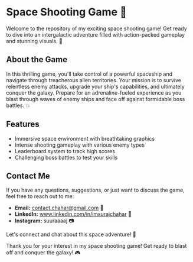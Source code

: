 # Space Shooting Game 🚀

Welcome to the repository of my exciting space shooting game! Get ready to dive into an intergalactic adventure filled with action-packed gameplay and stunning visuals. 🌌

## About the Game

In this thrilling game, you'll take control of a powerful spaceship and navigate through treacherous alien territories. Your mission is to survive relentless enemy attacks, upgrade your ship's capabilities, and ultimately conquer the galaxy. Prepare for an adrenaline-fueled experience as you blast through waves of enemy ships and face off against formidable boss battles. 💥

## Features

- Immersive space environment with breathtaking graphics
- Intense shooting gameplay with various enemy types
- Leaderboard system to track high scores
- Challenging boss battles to test your skills
  
## Contact Me

If you have any questions, suggestions, or just want to discuss the game, feel free to reach out to me:

- **Email:** contact.chahar@gmail.com 📧
- **LinkedIn:** www.linkedin.com/in/imsurajchahar 💼
- **Instagram:** suuraaaaj 📷

Let's connect and chat about this space adventure! 🤝

Thank you for your interest in my space shooting game! Get ready to blast off and conquer the galaxy! 🎮
